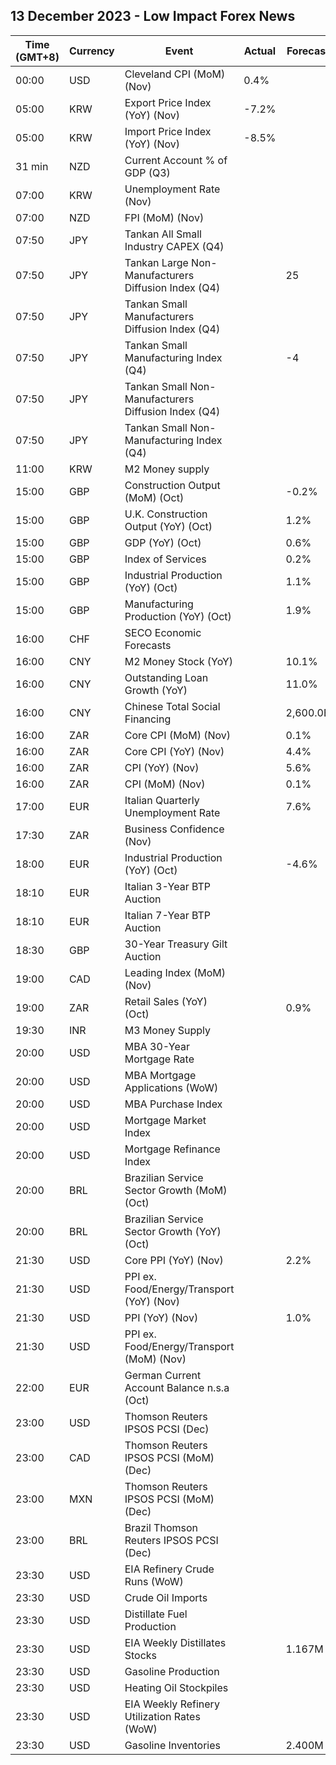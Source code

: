 ## 13 December 2023 - Low Impact Forex News

| Time (GMT+8) | Currency | Event | Actual | Forecast | Previous |
|------|----------|-------|--------|----------|----------|
| 00:00 | USD | Cleveland CPI (MoM) (Nov) | 0.4% |  | 0.3% |
| 05:00 | KRW | Export Price Index (YoY) (Nov) | -7.2% |  | -9.3% |
| 05:00 | KRW | Import Price Index (YoY) (Nov) | -8.5% |  | -9.9% |
| 31 min | NZD | Current Account % of GDP (Q3) |  |  | -7.50% |
| 07:00 | KRW | Unemployment Rate (Nov) |  |  | 2.5% |
| 07:00 | NZD | FPI (MoM) (Nov) |  |  | -0.9% |
| 07:50 | JPY | Tankan All Small Industry CAPEX (Q4) |  |  | 8.0% |
| 07:50 | JPY | Tankan Large Non-Manufacturers Diffusion Index (Q4) |  | 25 | 21 |
| 07:50 | JPY | Tankan Small Manufacturers Diffusion Index (Q4) |  |  | -2 |
| 07:50 | JPY | Tankan Small Manufacturing Index (Q4) |  | -4 | -5 |
| 07:50 | JPY | Tankan Small Non-Manufacturers Diffusion Index (Q4) |  |  | 8 |
| 07:50 | JPY | Tankan Small Non-Manufacturing Index (Q4) |  |  | 12 |
| 11:00 | KRW | M2 Money supply |  |  | 1.90% |
| 15:00 | GBP | Construction Output (MoM) (Oct) |  | -0.2% | 0.4% |
| 15:00 | GBP | U.K. Construction Output (YoY) (Oct) |  | 1.2% | 2.8% |
| 15:00 | GBP | GDP (YoY) (Oct) |  | 0.6% | 1.3% |
| 15:00 | GBP | Index of Services |  | 0.2% | -0.1% |
| 15:00 | GBP | Industrial Production (YoY) (Oct) |  | 1.1% | 1.5% |
| 15:00 | GBP | Manufacturing Production (YoY) (Oct) |  | 1.9% | 3.0% |
| 16:00 | CHF | SECO Economic Forecasts |  |  |  |
| 16:00 | CNY | M2 Money Stock (YoY) |  | 10.1% | 10.3% |
| 16:00 | CNY | Outstanding Loan Growth (YoY) |  | 11.0% | 10.9% |
| 16:00 | CNY | Chinese Total Social Financing |  | 2,600.0B | 1,850.0B |
| 16:00 | ZAR | Core CPI (MoM) (Nov) |  | 0.1% | 0.4% |
| 16:00 | ZAR | Core CPI (YoY) (Nov) |  | 4.4% | 4.4% |
| 16:00 | ZAR | CPI (YoY) (Nov) |  | 5.6% | 5.9% |
| 16:00 | ZAR | CPI (MoM) (Nov) |  | 0.1% | 0.9% |
| 17:00 | EUR | Italian Quarterly Unemployment Rate |  | 7.6% | 7.6% |
| 17:30 | ZAR | Business Confidence (Nov) |  |  | 108.2 |
| 18:00 | EUR | Industrial Production (YoY) (Oct) |  | -4.6% | -6.9% |
| 18:10 | EUR | Italian 3-Year BTP Auction |  |  | 3.75% |
| 18:10 | EUR | Italian 7-Year BTP Auction |  |  | 4.21% |
| 18:30 | GBP | 30-Year Treasury Gilt Auction |  |  | 4.664% |
| 19:00 | CAD | Leading Index (MoM) (Nov) |  |  | -0.01% |
| 19:00 | ZAR | Retail Sales (YoY) (Oct) |  | 0.9% | 0.9% |
| 19:30 | INR | M3 Money Supply |  |  | 11.2% |
| 20:00 | USD | MBA 30-Year Mortgage Rate |  |  | 7.17% |
| 20:00 | USD | MBA Mortgage Applications (WoW) |  |  | 2.8% |
| 20:00 | USD | MBA Purchase Index |  |  | 144.5 |
| 20:00 | USD | Mortgage Market Index |  |  | 181.1 |
| 20:00 | USD | Mortgage Refinance Index |  |  | 373.3 |
| 20:00 | BRL | Brazilian Service Sector Growth (MoM) (Oct) |  |  | -0.3% |
| 20:00 | BRL | Brazilian Service Sector Growth (YoY) (Oct) |  |  | -1.2% |
| 21:30 | USD | Core PPI (YoY) (Nov) |  | 2.2% | 2.4% |
| 21:30 | USD | PPI ex. Food/Energy/Transport (YoY) (Nov) |  |  | 2.9% |
| 21:30 | USD | PPI (YoY) (Nov) |  | 1.0% | 1.3% |
| 21:30 | USD | PPI ex. Food/Energy/Transport (MoM) (Nov) |  |  | 0.1% |
| 22:00 | EUR | German Current Account Balance n.s.a (Oct) |  |  | 28.1B |
| 23:00 | USD | Thomson Reuters IPSOS PCSI (Dec) |  |  | 52.15 |
| 23:00 | CAD | Thomson Reuters IPSOS PCSI (MoM) (Dec) |  |  | 47.26 |
| 23:00 | MXN | Thomson Reuters IPSOS PCSI (MoM) (Dec) |  |  | 60.76 |
| 23:00 | BRL | Brazil Thomson Reuters IPSOS PCSI (Dec) |  |  | 57.11 |
| 23:30 | USD | EIA Refinery Crude Runs (WoW) |  |  | 0.179M |
| 23:30 | USD | Crude Oil Imports |  |  | 2.091M |
| 23:30 | USD | Distillate Fuel Production |  |  | 0.072M |
| 23:30 | USD | EIA Weekly Distillates Stocks |  | 1.167M | 1.267M |
| 23:30 | USD | Gasoline Production |  |  | 0.180M |
| 23:30 | USD | Heating Oil Stockpiles |  |  | -1.126M |
| 23:30 | USD | EIA Weekly Refinery Utilization Rates (WoW) |  |  | 0.7% |
| 23:30 | USD | Gasoline Inventories |  | 2.400M | 5.421M |
